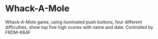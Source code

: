 # Whack-A-Mole
Whack-A-Mole game, using iluminated push buttons, four different difficulties, show top five high scores with name and date. Controlled by FRDM-K64F
